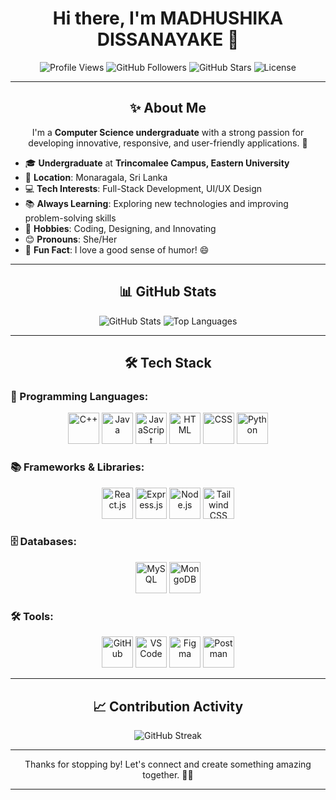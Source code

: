 <h1 align="center">Hi there, I'm MADHUSHIKA DISSANAYAKE 👋</h1>

<p align="center">
  <img src="https://komarev.com/ghpvc/?username=madhushikadissanayake&color=brightgreen" alt="Profile Views" />
  <img src="https://img.shields.io/github/followers/madhushikadissanayake?label=Followers" alt="GitHub Followers" />
  <img src="https://img.shields.io/github/stars/madhushikadissanayake?label=Total%20Stars" alt="GitHub Stars" />
  <img src="https://img.shields.io/badge/License-MIT-brightgreen" alt="License" />
</p>

---

<h2 align="center">✨ About Me</h2>

<p align="center">
I'm a <b>Computer Science undergraduate</b> with a strong passion for developing innovative, responsive, and user-friendly applications. 🚀  
</p>

- 🎓 **Undergraduate** at **Trincomalee Campus, Eastern University**  
- 📍 **Location**: Monaragala, Sri Lanka  
- 💻 **Tech Interests**: Full-Stack Development, UI/UX Design 
- 📚 **Always Learning**: Exploring new technologies and improving problem-solving skills  
- 🎨 **Hobbies**: Coding, Designing, and Innovating  
- 😊 **Pronouns**: She/Her  
- 🎉 **Fun Fact**: I love a good sense of humor! 😄  

---

<h2 align="center">📊 GitHub Stats</h2>

<p align="center">
  <img src="https://github-readme-stats.vercel.app/api?username=madhushikadissanayake&show_icons=true&theme=dark" alt="GitHub Stats" />
  <img src="https://github-readme-stats.vercel.app/api/top-langs/?username=madhushikadissanayake&layout=compact&theme=dark" alt="Top Languages" />
</p>

---

<h2 align="center">🛠️ Tech Stack</h2>

### 🚀 Programming Languages:
<p align="center">
  <img src="https://cdn.jsdelivr.net/gh/devicons/devicon/icons/cplusplus/cplusplus-original.svg" title="C++" width="50" height="50"/>
  <img src="https://cdn.jsdelivr.net/gh/devicons/devicon/icons/java/java-original.svg" title="Java" width="50" height="50"/>
  <img src="https://cdn.jsdelivr.net/gh/devicons/devicon/icons/javascript/javascript-original.svg" title="JavaScript" width="50" height="50"/>
  <img src="https://cdn.jsdelivr.net/gh/devicons/devicon/icons/html5/html5-original.svg" title="HTML" width="50" height="50"/> 
  <img src="https://cdn.jsdelivr.net/gh/devicons/devicon/icons/css3/css3-original.svg" title="CSS" width="50" height="50"/>
  <img src="https://cdn.jsdelivr.net/gh/devicons/devicon/icons/python/python-original.svg" title="Python" width="50" height="50"/>
</p>

### 📚 Frameworks & Libraries:
<p align="center">
  <img src="https://cdn.jsdelivr.net/gh/devicons/devicon/icons/react/react-original.svg" title="React.js" width="50" height="50"/>
  <img src="https://cdn.jsdelivr.net/gh/devicons/devicon/icons/express/express-original.svg" title="Express.js" width="50" height="50"/>
  <img src="https://cdn.jsdelivr.net/gh/devicons/devicon/icons/nodejs/nodejs-original.svg" title="Node.js" width="50" height="50"/>
  <img src="https://img.icons8.com/color/48/000000/tailwind_css.png" title="Tailwind CSS" width="50" height="50"/>
</p>

### 🗄️ Databases:
<p align="center">
  <img src="https://cdn.jsdelivr.net/gh/devicons/devicon/icons/mysql/mysql-original.svg" title="MySQL" width="50" height="50"/>
  <img src="https://cdn.jsdelivr.net/gh/devicons/devicon/icons/mongodb/mongodb-original.svg" title="MongoDB" width="50" height="50"/>
</p>

### 🛠️ Tools:
<p align="center">
  <img src="https://cdn.jsdelivr.net/gh/devicons/devicon/icons/github/github-original.svg" title="GitHub" width="50" height="50"/>
  <img src="https://cdn.jsdelivr.net/gh/devicons/devicon/icons/vscode/vscode-original.svg" title="VS Code" width="50" height="50"/>
  <img src="https://img.icons8.com/color/48/000000/figma.png" title="Figma" width="50" height="50"/>
  <img src="https://www.vectorlogo.zone/logos/getpostman/getpostman-icon.svg" title="Postman" width="50" height="50"/>
</p>

---

<h2 align="center">📈 Contribution Activity</h2>

<p align="center">
  <img src="https://github-readme-streak-stats.herokuapp.com/?user=madhushikadissanayake&theme=dark" alt="GitHub Streak" />
</p>

---

<p align="center">
Thanks for stopping by! Let's connect and create something amazing together. 🚀✨  
</p>

---
